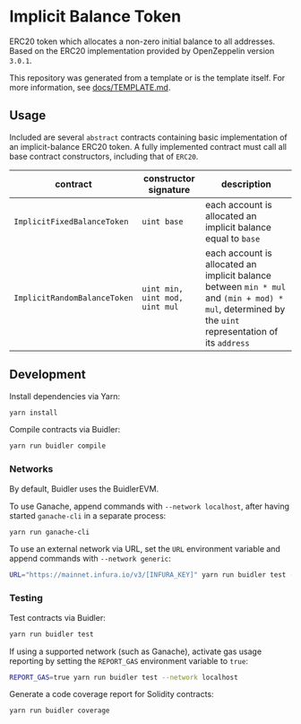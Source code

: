 # Implicit Balance Token

ERC20 token which allocates a non-zero initial balance to all addresses.  Based on the ERC20 implementation provided by OpenZeppelin version `3.0.1`.

This repository was generated from a template or is the template itself.  For more information, see [docs/TEMPLATE.md](./docs/TEMPLATE.md).

## Usage

Included are several `abstract` contracts containing basic implementation of an implicit-balance ERC20 token.  A fully implemented contract must call all base contract constructors, including that of `ERC20`.

| contract | constructor signature | description |
|-|-|-|
| `ImplicitFixedBalanceToken` | <code>uint&nbsp;base</code> | each account is allocated an implicit balance equal to `base` |
| `ImplicitRandomBalanceToken` | <code>uint&nbsp;min, uint&nbsp;mod, uint&nbsp;mul</code> |  each account is allocated an implicit balance between `min * mul` and `(min + mod) * mul`, determined by the `uint` representation of its `address` |

## Development

Install dependencies via Yarn:

```bash
yarn install
```

Compile contracts via Buidler:

```bash
yarn run buidler compile
```

### Networks

By default, Buidler uses the BuidlerEVM.

To use Ganache, append commands with `--network localhost`, after having started `ganache-cli` in a separate process:

```bash
yarn run ganache-cli
```

To use an external network via URL, set the `URL` environment variable and append commands with `--network generic`:

```bash
URL="https://mainnet.infura.io/v3/[INFURA_KEY]" yarn run buidler test --network generic
```

### Testing

Test contracts via Buidler:

```bash
yarn run buidler test
```

If using a supported network (such as Ganache), activate gas usage reporting by setting the `REPORT_GAS` environment variable to `true`:

```bash
REPORT_GAS=true yarn run buidler test --network localhost
```

Generate a code coverage report for Solidity contracts:

```bash
yarn run buidler coverage
```
